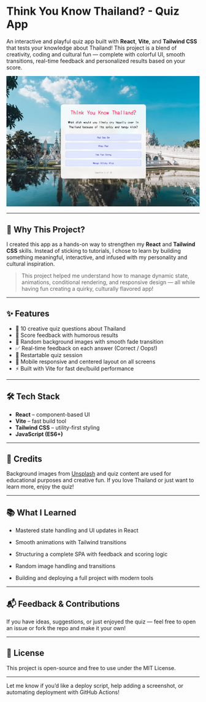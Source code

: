 # Think You Know Thailand? - Quiz App

An interactive and playful quiz app built with **React**, **Vite**, and **Tailwind CSS** that tests your knowledge about Thailand! This project is a blend of creativity, coding and cultural fun — complete with colorful UI, smooth transitions, real-time feedback and personalized results based on your score.

![App screenshot](./screenshot.png)

---

## 🧠 Why This Project?

I created this app as a hands-on way to strengthen my **React** and **Tailwind CSS** skills. Instead of sticking to tutorials, I chose to learn by building something meaningful, interactive, and infused with my personality and cultural inspiration.

> This project helped me understand how to manage dynamic state, animations, conditional rendering, and responsive design — all while having fun creating a quirky, culturally flavored app!

---

## ✨ Features

- 🎯 10 creative quiz questions about Thailand
- 🎉 Score feedback with humorous results
- 🌈 Random background images with smooth fade transition
- ✅ Real-time feedback on each answer (Correct / Oops!)
- 🔁 Restartable quiz session
- 📱 Mobile responsive and centered layout on all screens
- ⚡ Built with Vite for fast dev/build performance

---

## 🛠️ Tech Stack

- **React** – component-based UI
- **Vite** – fast build tool
- **Tailwind CSS** – utility-first styling
- **JavaScript (ES6+)**

---

## 🙌 Credits

Background images from [Unsplash](https://unsplash.com/) and quiz content are used for educational purposes and creative fun. If you love Thailand or just want to learn more, enjoy the quiz!

---

## 📚 What I Learned

- Mastered state handling and UI updates in React

- Smooth animations with Tailwind transitions

- Structuring a complete SPA with feedback and scoring logic

- Random image handling and transitions

- Building and deploying a full project with modern tools

---

## 📬 Feedback & Contributions

If you have ideas, suggestions, or just enjoyed the quiz — feel free to open an issue or fork the repo and make it your own!

---

## 🔗 License
This project is open-source and free to use under the MIT License.

---

Let me know if you’d like a deploy script, help adding a screenshot, or automating deployment with GitHub Actions!
